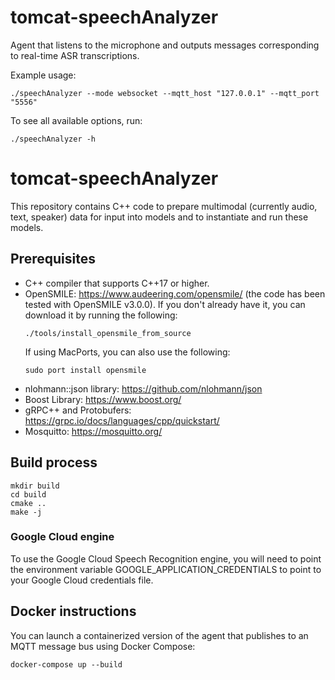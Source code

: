 tomcat-speechAnalyzer
================

Agent that listens to the microphone and outputs messages corresponding to
real-time ASR transcriptions.

Example usage:

    ./speechAnalyzer --mode websocket --mqtt_host "127.0.0.1" --mqtt_port "5556"

To see all available options, run:

    ./speechAnalyzer -h

# tomcat-speechAnalyzer

This repository contains C++  code to prepare multimodal (currently audio,
text, speaker) data for input into models and to instantiate and run these
models.

## Prerequisites

* C++ compiler that supports C++17 or higher.
* OpenSMILE: https://www.audeering.com/opensmile/ (the code has been tested with
  OpenSMILE v3.0.0). If you don't already have it, you can download it by
  running the following:
  ```
  ./tools/install_opensmile_from_source
  ```
  If using MacPorts, you can also use the following:
  ```
  sudo port install opensmile
  ```
* nlohmann::json library: https://github.com/nlohmann/json
* Boost Library: https://www.boost.org/ 
* gRPC++ and Protobufers: https://grpc.io/docs/languages/cpp/quickstart/
* Mosquitto: https://mosquitto.org/

## Build process

    mkdir build
    cd build
    cmake ..
    make -j

### Google Cloud engine

To use the Google Cloud Speech Recognition engine, you will need to point the
environment variable GOOGLE_APPLICATION_CREDENTIALS to point to your Google
Cloud credentials file.

Docker instructions
-------------------

You can launch a containerized version of the agent that publishes to an MQTT
message bus using Docker Compose:

    docker-compose up --build

